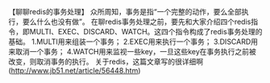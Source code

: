 【聊聊redis的事务处理】
众所周知，事务是指“一个完整的动作，要么全部执行，要么什么也没有做”。
在聊redis事务处理之前，要先和大家介绍四个redis指令，即MULTI、EXEC、DISCARD、WATCH。这四个指令构成了redis事务处理的基础。
1.MULTI用来组装一个事务；
2.EXEC用来执行一个事务；
3.DISCARD用来取消一个事务；
4.WATCH用来监视一些key，一旦这些key在事务执行之前被改变，则取消事务的执行。
关于redis，这篇文章写的很详细啊(http://www.jb51.net/article/56448.htm)

